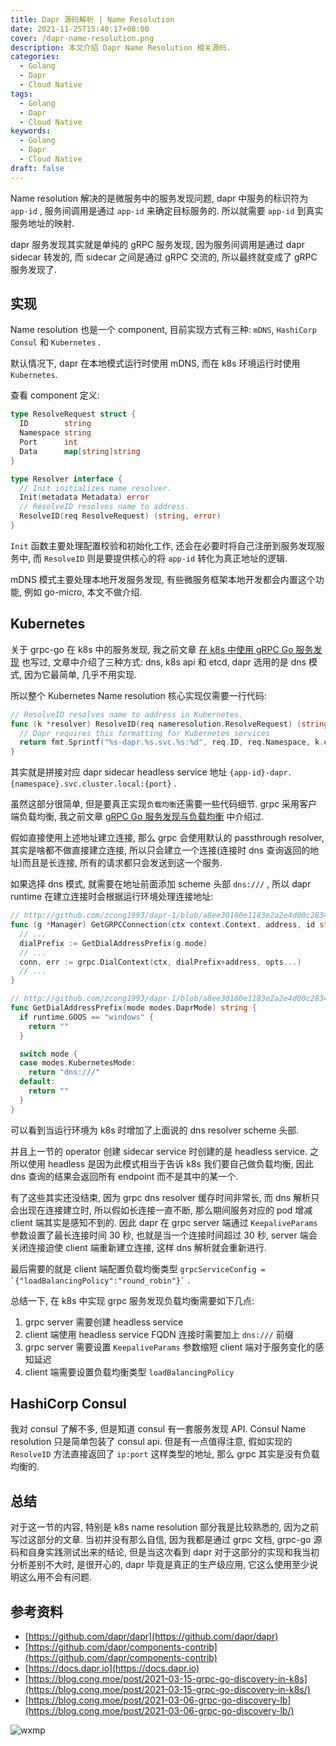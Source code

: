 ```yaml
---
title: Dapr 源码解析 | Name Resolution
date: 2021-11-25T15:40:17+08:00
cover: /dapr-name-resolution.png
description: 本文介绍 Dapr Name Resolution 相关源码.
categories:
  - Golang
  - Dapr
  - Cloud Native
tags:
  - Golang
  - Dapr
  - Cloud Native
keywords:
  - Golang
  - Dapr
  - Cloud Native
draft: false
---
```


Name resolution 解决的是微服务中的服务发现问题, dapr 中服务的标识符为 `app-id` , 服务间调用是通过 `app-id` 来确定目标服务的. 所以就需要 `app-id` 到真实服务地址的映射.

dapr 服务发现其实就是单纯的 gRPC 服务发现, 因为服务间调用是通过 dapr sidecar 转发的, 而 sidecar 之间是通过 gRPC 交流的, 所以最终就变成了 gRPC 服务发现了.

<!--more-->

## 实现

Name resolution 也是一个 component, 目前实现方式有三种: `mDNS`, `HashiCorp Consul` 和 `Kubernetes` .

默认情况下, dapr 在本地模式运行时使用 mDNS, 而在 k8s 环境运行时使用 `Kubernetes`.

查看 component 定义:

```go
type ResolveRequest struct {
  ID        string
  Namespace string
  Port      int
  Data      map[string]string
}

type Resolver interface {
  // Init initializes name resolver.
  Init(metadata Metadata) error
  // ResolveID resolves name to address.
  ResolveID(req ResolveRequest) (string, error)
}
```

`Init` 函数主要处理配置校验和初始化工作, 还会在必要时将自己注册到服务发现服务中, 而 `ResolveID` 则是要提供核心的将 `app-id` 转化为真正地址的逻辑.

mDNS 模式主要处理本地开发服务发现, 有些微服务框架本地开发都会内置这个功能, 例如 go-micro, 本文不做介绍.

## Kubernetes

关于 grpc-go 在 k8s 中的服务发现, 我之前文章 [在 k8s 中使用 gRPC Go 服务发现](https://blog.cong.moe/post/2021-03-15-grpc-go-discovery-in-k8s/) 也写过, 文章中介绍了三种方式: dns, k8s api 和 etcd, dapr 选用的是 dns 模式, 因为它最简单, 几乎不用实现.

所以整个 Kubernetes Name resolution 核心实现仅需要一行代码:

```go
// ResolveID resolves name to address in Kubernetes.
func (k *resolver) ResolveID(req nameresolution.ResolveRequest) (string, error) {
  // Dapr requires this formatting for Kubernetes services
  return fmt.Sprintf("%s-dapr.%s.svc.%s:%d", req.ID, req.Namespace, k.clusterDomain, req.Port), nil
}
```

其实就是拼接对应 dapr sidecar headless service 地址 `{app-id}-dapr.{namespace}.svc.cluster.local:{port}` .

虽然这部分很简单, 但是要真正实现`负载均衡`还需要一些代码细节. grpc 采用客户端负载均衡, 我之前文章 [gRPC Go 服务发现与负载均衡](https://blog.cong.moe/post/2021-03-06-grpc-go-discovery-lb/) 中介绍过.

假如直接使用上述地址建立连接, 那么 grpc 会使用默认的 passthrough resolver, 其实是啥都不做直接建立连接, 所以只会建立一个连接(连接时 dns 查询返回的地址)而且是长连接, 所有的请求都只会发送到这一个服务.

如果选择 dns 模式, 就需要在地址前面添加 scheme 头部 `dns:///` , 所以 dapr runtime 在建立连接时会根据运行环境处理连接地址:

```go
// http://github.com/zcong1993/dapr-1/blob/a8ee30180e1183e2a2e4d00c283448af6d73d0d0/pkg/grpc/grpc.go#L77-L77
func (g *Manager) GetGRPCConnection(ctx context.Context, address, id string, namespace string, skipTLS, recreateIfExists, sslEnabled bool, customOpts ...grpc.DialOption) (*grpc.ClientConn, error) {
  // ...
  dialPrefix := GetDialAddressPrefix(g.mode)
  // ...
  conn, err := grpc.DialContext(ctx, dialPrefix+address, opts...)
  // ...
}

// http://github.com/zcong1993/dapr-1/blob/a8ee30180e1183e2a2e4d00c283448af6d73d0d0/pkg/grpc/dial.go#L11-L11
func GetDialAddressPrefix(mode modes.DaprMode) string {
  if runtime.GOOS == "windows" {
    return ""
  }

  switch mode {
  case modes.KubernetesMode:
    return "dns:///"
  default:
    return ""
  }
}
```

可以看到当运行环境为 k8s 时增加了上面说的 dns resolver scheme 头部.

并且上一节的 operator 创建 sidecar service 时创建的是 headless service. 之所以使用 headless 是因为此模式相当于告诉 k8s 我们要自己做负载均衡, 因此 dns 查询的结果会返回所有 endpoint 而不是其中的某一个.

有了这些其实还没结束, 因为 grpc dns resolver 缓存时间非常长, 而 dns 解析只会出现在连接建立时, 所以假如长连接一直不断, 那么期间服务对应的 pod 增减 client 端其实是感知不到的. 因此 dapr 在 grpc server 端通过 `KeepaliveParams` 参数设置了最长连接时间 30 秒, 也就是当一个连接时间超过 30 秒, server 端会关闭连接迫使 client 端重新建立连接, 这样 dns 解析就会重新进行.

最后需要的就是 client 端配置负载均衡类型 `` grpcServiceConfig = `{"loadBalancingPolicy":"round_robin"}` `` .

总结一下, 在 k8s 中实现 grpc 服务发现负载均衡需要如下几点:

1. grpc server 需要创建 headless service
2. client 端使用 headless service FQDN 连接时需要加上 `dns:///` 前缀
3. grpc server 需要设置 `KeepaliveParams` 参数缩短 client 端对于服务变化的感知延迟
4. client 端需要设置负载均衡类型 `loadBalancingPolicy`

## HashiCorp Consul

我对 consul 了解不多, 但是知道 consul 有一套服务发现 API. Consul Name resolution 只是简单包装了 consul api. 但是有一点值得注意, 假如实现的 `ResolveID` 方法直接返回了 `ip:port` 这样类型的地址, 那么 grpc 其实是没有负载均衡的.

## 总结

对于这一节的内容, 特别是 k8s name resolution 部分我是比较熟悉的, 因为之前写过这部分的文章. 当初并没有那么自信, 因为我都是通过 grpc 文档, grpc-go 源码和自身实践测试出来的结论, 但是当这次看到 dapr 对于这部分的实现和我当初分析差别不大时, 是很开心的, dapr 毕竟是真正的生产级应用, 它这么使用至少说明这么用不会有问题.

## **参考资料**

- [https://github.com/dapr/dapr](https://github.com/dapr/dapr)
- [https://github.com/dapr/components-contrib](https://github.com/dapr/components-contrib)
- [https://docs.dapr.io](https://docs.dapr.io)
- [https://blog.cong.moe/post/2021-03-15-grpc-go-discovery-in-k8s](https://blog.cong.moe/post/2021-03-15-grpc-go-discovery-in-k8s/)
- [https://blog.cong.moe/post/2021-03-06-grpc-go-discovery-lb](https://blog.cong.moe/post/2021-03-06-grpc-go-discovery-lb/)

![wxmp](/wxmp_tiny_1.png)
